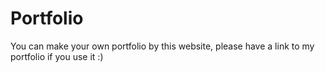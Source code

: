 # Portfolio

You can make your own portfolio by this website, please have a link to my portfolio if you use it :)


